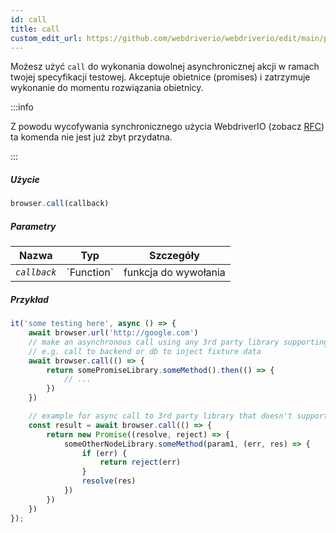 ```yaml
---
id: call
title: call
custom_edit_url: https://github.com/webdriverio/webdriverio/edit/main/packages/webdriverio/src/commands/browser/call.ts
---
```


Możesz użyć `call` do wykonania dowolnej asynchronicznej akcji w ramach twojej specyfikacji testowej.
Akceptuje obietnice (promises) i zatrzymuje wykonanie do momentu rozwiązania obietnicy.

:::info

Z powodu wycofywania synchronicznego użycia WebdriverIO (zobacz [RFC](https://github.com/webdriverio/webdriverio/discussions/6702))
ta komenda nie jest już zbyt przydatna.

:::

##### Użycie

```js
browser.call(callback)
```

##### Parametry

<table>
  <thead>
    <tr>
      <th>Nazwa</th><th>Typ</th><th>Szczegóły</th>
    </tr>
  </thead>
  <tbody>
    <tr>
      <td><code><var>callback</var></code></td>
      <td>`Function`</td>
      <td>funkcja do wywołania</td>
    </tr>
  </tbody>
</table>

##### Przykład

```js title="call.js"
it('some testing here', async () => {
    await browser.url('http://google.com')
    // make an asynchronous call using any 3rd party library supporting promises
    // e.g. call to backend or db to inject fixture data
    await browser.call(() => {
        return somePromiseLibrary.someMethod().then(() => {
            // ...
        })
    })

    // example for async call to 3rd party library that doesn't support promises
    const result = await browser.call(() => {
        return new Promise((resolve, reject) => {
            someOtherNodeLibrary.someMethod(param1, (err, res) => {
                if (err) {
                    return reject(err)
                }
                resolve(res)
            })
        })
    })
});
```